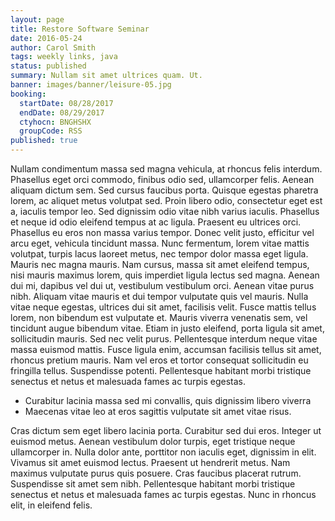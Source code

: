 ```yaml
---
layout: page
title: Restore Software Seminar
date: 2016-05-24
author: Carol Smith
tags: weekly links, java
status: published
summary: Nullam sit amet ultrices quam. Ut.
banner: images/banner/leisure-05.jpg
booking:
  startDate: 08/28/2017
  endDate: 08/29/2017
  ctyhocn: BNGHSHX
  groupCode: RSS
published: true
---
```

Nullam condimentum massa sed magna vehicula, at rhoncus felis interdum. Phasellus eget orci commodo, finibus odio sed, ullamcorper felis. Aenean aliquam dictum sem. Sed cursus faucibus porta. Quisque egestas pharetra lorem, ac aliquet metus volutpat sed. Proin libero odio, consectetur eget est a, iaculis tempor leo. Sed dignissim odio vitae nibh varius iaculis. Phasellus et neque id odio eleifend tempus at ac ligula. Praesent eu ultrices orci. Phasellus eu eros non massa varius tempor. Donec velit justo, efficitur vel arcu eget, vehicula tincidunt massa. Nunc fermentum, lorem vitae mattis volutpat, turpis lacus laoreet metus, nec tempor dolor massa eget ligula. Mauris nec magna mauris. Nam cursus, massa sit amet eleifend tempus, nisi mauris maximus lorem, quis imperdiet ligula lectus sed magna. Aenean dui mi, dapibus vel dui ut, vestibulum vestibulum orci. Aenean vitae purus nibh.
Aliquam vitae mauris et dui tempor vulputate quis vel mauris. Nulla vitae neque egestas, ultrices dui sit amet, facilisis velit. Fusce mattis tellus lorem, non bibendum est vulputate et. Mauris viverra venenatis sem, vel tincidunt augue bibendum vitae. Etiam in justo eleifend, porta ligula sit amet, sollicitudin mauris. Sed nec velit purus. Pellentesque interdum neque vitae massa euismod mattis. Fusce ligula enim, accumsan facilisis tellus sit amet, rhoncus pretium mauris. Nam vel eros et tortor consequat sollicitudin eu fringilla tellus. Suspendisse potenti. Pellentesque habitant morbi tristique senectus et netus et malesuada fames ac turpis egestas.

* Curabitur lacinia massa sed mi convallis, quis dignissim libero viverra
* Maecenas vitae leo at eros sagittis vulputate sit amet vitae risus.

Cras dictum sem eget libero lacinia porta. Curabitur sed dui eros. Integer ut euismod metus. Aenean vestibulum dolor turpis, eget tristique neque ullamcorper in. Nulla dolor ante, porttitor non iaculis eget, dignissim in elit. Vivamus sit amet euismod lectus. Praesent ut hendrerit metus. Nam maximus vulputate purus quis posuere. Cras faucibus placerat rutrum. Suspendisse sit amet sem nibh. Pellentesque habitant morbi tristique senectus et netus et malesuada fames ac turpis egestas. Nunc in rhoncus elit, in eleifend felis.
